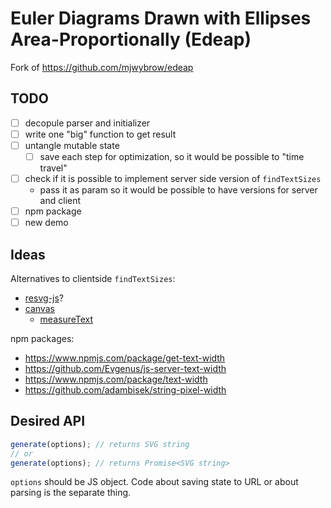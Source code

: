 # Euler Diagrams Drawn with Ellipses Area-Proportionally (Edeap)

Fork of https://github.com/mjwybrow/edeap

## TODO

- [ ] decopule parser and initializer
- [ ] write one "big" function to get result
- [ ] untangle mutable state
  - [ ] save each step for optimization, so it would be possible to "time travel"
- [ ] check if it is possible to implement server side version of `findTextSizes`
  - pass it as param so it would be possible to have versions for server and client
- [ ] npm package
- [ ] new demo

## Ideas

Alternatives to clientside `findTextSizes`:

- [resvg-js](https://github.com/yisibl/resvg-js)?
- [canvas](https://github.com/Brooooooklyn/canvas)
  - [measureText](https://developer.mozilla.org/en-US/docs/Web/API/CanvasRenderingContext2D/measureText)

npm packages:

- https://www.npmjs.com/package/get-text-width
- https://github.com/Evgenus/js-server-text-width
- https://www.npmjs.com/package/text-width
- https://github.com/adambisek/string-pixel-width

## Desired API

```ts
generate(options); // returns SVG string
// or
generate(options); // returns Promise<SVG string>
```

`options` should be JS object. Code about saving state to URL or about parsing is the separate thing.
